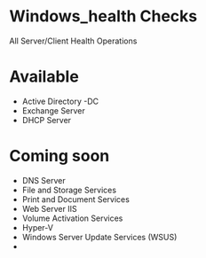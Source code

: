 # Windows_health Checks
All Server/Client Health Operations

# Available
- Active Directory -DC
- Exchange Server
- DHCP Server


# Coming soon
- DNS Server
- File and Storage Services
- Print and Document Services
- Web Server IIS
- Volume Activation Services
- Hyper-V
- Windows Server Update Services (WSUS)
- 
